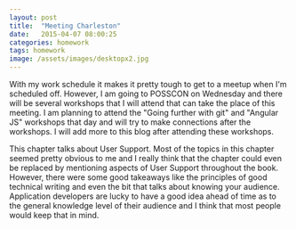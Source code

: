 ```yaml
---
layout: post
title:  "Meeting Charleston"
date:   2015-04-07 08:00:25
categories: homework
tags: homework
image: /assets/images/desktopx2.jpg
---
```


With my work schedule it makes it pretty tough to get to a meetup when I'm scheduled off. However, I am going to POSSCON on Wednesday and there will be several workshops that I will attend that can take the place of this meeting. I am planning to attend the "Going further with git" and "Angular JS" workshops that day and will try to make connections after the workshops. I will add more to this blog after attending these workshops.

This chapter talks about User Support. Most of the topics in this chapter seemed pretty obvious to me and I really think that the chapter could even be replaced by mentioning aspects of User Support throughout the book. However, there were some good takeaways like the principles of good technical writing and even the bit that talks about knowing your audience. Application developers are lucky to have a good idea ahead of time as to the general knowledge level of their audience and I think that most people would keep that in mind. 